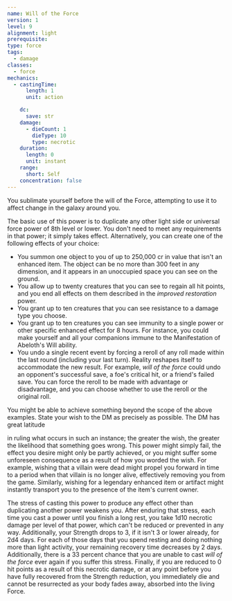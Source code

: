 ```yaml
---
name: Will of the Force
version: 1
level: 9
alignment: light
prerequisite: 
type: force
tags:
  - damage
classes:
  - force
mechanics:
  - castingTime:
      length: 1
      unit: action

    dc:
      save: str
    damage:
      - dieCount: 1
        dieType: 10
        type: necrotic
    duration:
      length: 0
      unit: instant
    range:
      short: Self
    concentration: false
---
```

You sublimate yourself before the will of the Force, attempting to use it to affect change in the galaxy around you. 

The basic use of this power is to duplicate any other light side or universal force power of 8th level or lower. You don't need to meet any requirements in that power; it simply takes effect. Alternatively, you can create one of the following effects of your choice:
- You summon one object to you of up to 250,000 cr in value that isn't an enhanced item. The object can be no more than 300 feet in any dimension, and it appears in an unoccupied space you can see on the ground.
- You allow up to twenty creatures that you can see to regain all hit points, and you end all effects on them described in the *improved restoration* power.
- You grant up to ten creatures that you can see resistance to a damage type you choose.
- You grant up to ten creatures you can see immunity to a single power or other specific enhanced effect for 8 hours. For instance, you could make yourself and all your companions immune to the Manifestation of Abeloth's Will ability.
- You undo a single recent event by forcing a reroll of any roll made within the last round (including your last turn). Reality reshapes itself to accommodate the new result. For example, *will of the force* could undo an opponent's successful save, a foe's critical hit, or a friend's failed save. You can force the reroll to be made with advantage or disadvantage, and you can choose whether to use the reroll or the original roll.

You might be able to achieve something beyond the scope of the above examples. State your wish to the DM as precisely as possible. The DM has great latitude 

in ruling what occurs in such an instance; the greater the wish, the greater the likelihood that something goes wrong. This power might simply fail, the effect you desire might only be partly achieved, or you might suffer some unforeseen consequence as a result of how you worded the wish. For example, wishing that a villain were dead might propel you forward in time to a period when that villain is no longer alive, effectively removing you from the game. Similarly, wishing for a legendary enhanced item or artifact might instantly transport you to the presence of the item's current owner.

The stress of casting this power to produce any effect other than duplicating another power weakens you. After enduring that stress, each time you cast a power until you finish a long rest, you take 1d10 necrotic damage per level of that power, which can't be reduced or prevented in any way. Additionally, your Strength drops to 3, if it isn't 3 or lower already, for 2d4 days. For each of those days that you spend resting and doing nothing more than light activity, your remaining recovery time decreases by 2 days. Additionally, there is a 33 percent chance that you are unable to cast *will of the force* ever again if you suffer this stress. Finally, if you are reduced to 0 hit points as a result of this necrotic damage, or at any point before you have fully recovered from the Strength reduction, you immediately die and cannot be resurrected as your body fades away, absorbed into the living Force.
    